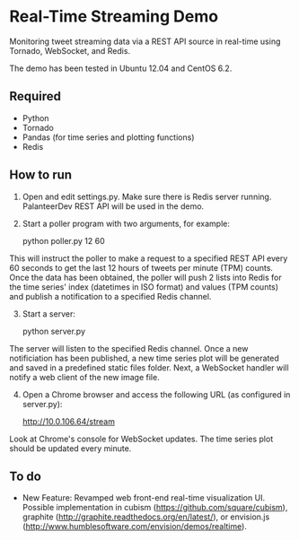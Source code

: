 Real-Time Streaming Demo
========================

Monitoring tweet streaming data via a REST API source in real-time using Tornado, WebSocket, and Redis. 

The demo has been tested in Ubuntu 12.04 and CentOS 6.2.

Required
--------

* Python
* Tornado
* Pandas (for time series and plotting functions)
* Redis

How to run
----------

1. Open and edit settings.py. Make sure there is Redis server running. PalanteerDev REST API will be used in the demo.

2. Start a poller program with two arguments, for example:

	python poller.py 12 60

This will instruct the poller to make a request to a specified REST API every 60 seconds to get the last 12 hours of tweets per minute (TPM) counts. Once the data has been obtained, the poller will push 2 lists into Redis for the time series' index (datetimes in ISO format) and values (TPM counts) and publish a notification to a specified Redis channel.

3. Start a server:

	python server.py

The server will listen to the specified Redis channel. Once a new notificiation has been published, a new time series plot will be generated and saved in a predefined static files folder. Next, a WebSocket handler will notify a web client of the new image file.

4. Open a Chrome browser and access the following URL (as configured in server.py):
	
	http://10.0.106.64/stream

Look at Chrome's console for WebSocket updates. The time series plot should be updated every minute.

To do
-----

* New Feature: Revamped web front-end real-time visualization UI. Possible implementation in cubism (https://github.com/square/cubism), graphite (http://graphite.readthedocs.org/en/latest/), or envision.js (http://www.humblesoftware.com/envision/demos/realtime).
